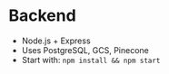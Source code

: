 # Backend
- Node.js + Express
- Uses PostgreSQL, GCS, Pinecone
- Start with: `npm install && npm start`